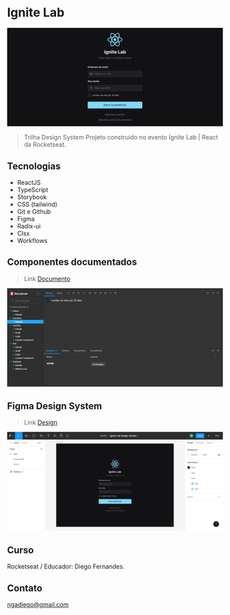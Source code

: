 
# Ignite Lab

![preview](./.github/preview.png)

> Trilha Design System
Projeto construido no evento Ignite Lab | React da Rocketseat.

## Tecnologias
- ReactJS
- TypeScript
- Storybook
- CSS (tailwind)
- Git e Github
- Figma
- Radix-ui
- Clsx
- Workflows

## Componentes documentados

> Link [Documento](https://gadiegon.github.io/ig-lab/?path=/story/components-checkbox--default)

![preview2](./.github/preview2.png)

## Figma Design System

> Link [Design](https://www.figma.com/file/y97FPqsKL8ICjgZa1GQpti/Ignite-Lab-Design-System?node-id=0%3A1)

![preview2](./.github/preview3.png)

## Curso

Rocketseat / Educador: Diego Fernandes.

## Contato

ngadiego@gmail.com
